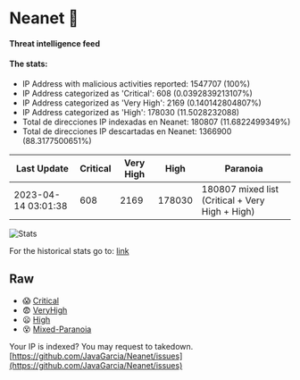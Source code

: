 # Neanet :hocho:
#### Threat intelligence feed
#### The stats:

- IP Address with malicious activities reported: 1547707 (100%)
- IP Address categorized as 'Critical':  608 (0.0392839213107%)
- IP Address categorized as 'Very High':  2169 (0.140142804807%)
- IP Address categorized as 'High':  178030 (11.5028232088)
- Total de direcciones IP indexadas en Neanet:  180807 (11.6822499349%)
- Total de direcciones IP descartadas en Neanet:  1366900 (88.3177500651%)

| Last Update | Critical | Very High | High | Paranoia |
| --- | --- | --- | --- | --- |
| 2023-04-14 03:01:38 | 608 | 2169 | 178030 | 180807 mixed list (Critical + Very High + High)|

![Stats](https://docs.google.com/spreadsheets/d/e/2PACX-1vSnaNMIXVabIpDJjufMlzH7poXnshF3mgd8Is1g9ytUEzVsP5my4Trn8f-xkoLLQ38xpL3HtmUexLo6/pubchart?oid=501124687&format=image)

For the historical stats go to: [link](/stats.csv)
## Raw
- :scream: [Critical](https://raw.githubusercontent.com/JavaGarcia/Neanet/master/blacklists/neanet_critical.txt)
- :fearful: [VeryHigh](https://raw.githubusercontent.com/JavaGarcia/Neanet/master/blacklists/neanet_veryHigh.txtt)
- :frowning: [High](https://raw.githubusercontent.com/JavaGarcia/Neanet/master/blacklists/neanet_high.txt)
- :dizzy_face: [Mixed-Paranoia](https://raw.githubusercontent.com/JavaGarcia/Neanet/master/blacklists/neanet_all.txt)


Your IP is indexed? You may request to takedown. [https://github.com/JavaGarcia/Neanet/issues](https://github.com/JavaGarcia/Neanet/issues)
















































































































































































































































































































































































































































































































































































































































































































































































































































































































































































































































































































































































































































































































































































































































































































































































































































































































































































































































































































































































































































































































































































































































































































































































































































































































































































































































































































































































































































































































































































































































































































































































































































































































































































































































































































































































































































































































































































































































































































































































































































































































































































































































































































































































































































































































































































































































































































































































































































































































































































































































































































































































































































































































































































































































































































































































































































































































































































































































































































































































































































































































































































































































































































































































































































































































































































































































































































































































































































































































































































































































































































































































































































































































































































































































































































































































































































































































































































































































































































































































































































































































































































































































































































































































































































































































































































































































































































































































































































































































































































































































































































































































































































































































































































































































































































































































































































































































































































































































































































































































































































































































































































































































































































































































































































































































































































































































































































































































































